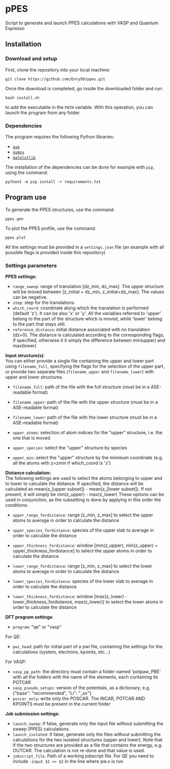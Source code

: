 # pPES

Script to generate and launch PPES calculations with VASP and Quantum Espresso

## Installation

### Download and setup

First, clone the repository into your local machine: 

`git clone https://github.com/Enry99/ppes.git`

Once the download is completed, go inside the downloaded folder and run: 

`bash install.sh`

to add the executable in the `PATH` variable. With this operation, you can launch the program from any folder. 

### Dependencies

The program requires the following Python libraries:
- [`ase`](https://wiki.fysik.dtu.dk/ase/index.html)
- [`numpy`](https://numpy.org/)
- [`matplotlib`](https://matplotlib.org/)

The installation of the dependencies can be done for example with `pip`, using the command:

`python3 -m pip install -r requirements.txt`



## Program use

To generate the PPES structures, use the command:  

`ppes gen`

To plot the PPES profile, use the command:

`ppes plot`

All the settings must be provided in a `settings.json` file (an example with all possible flags is provided inside this repository)

### Settings parameters


**PPES settings**:
- `range_sweep`: range of translation [dz_min, dz_max]. The upper structure will be moved between [z_initial + dz_min, z_initial+dz_max]. The values can be negative.
- `step`: step for the translations
- `which_coord`: coordinate along which the translation is performed (default 'z'). It can be also 'x' or 'y'. All the variables referred to 'upper' belong to the part of the structure which is moved, while 'lower' belong to the part that stays still.
- `reference_distance`: initial distance associated with no translation (dz=0). The distance is calculated according to the corresponding flags, if specified, otherwise it it simply the difference between min(upper) and max(lower)

**Input structure(s)**:\
You can either provide a single file containing the upper and lower part using `filename_full`, specifying the flags for the selection of the upper part, or provide two separate files (`filename_upper` and `filename_lower`) with upper and lower structures.

- `filename_full`: path of the file with the full structure (must be in a ASE-readable format)
- `filename_upper`: path of the file with the upper structure (must be in a ASE-readable format)
- `filename_lower`: path of the file with the lower structure (must be in a ASE-readable format)


- `upper_atoms`: selection of atom indices for the "upper" structure, i.e. the one that is moved
- `upper_species`: select the "upper" structure by species
- `upper_min`: select the "upper" structure by the minimum coordinate (e.g. all the atoms with z>zmin if which_coord is 'z')


**Distance calculation:**\
The following settings are used to select the atoms belonging to upper and to lower to calculate the distance. 
If specified, the distance will be calculated as
mean(z_[upper subset]) - mean(z_[lower subset]).
If not present, it will simply be min(z_upper) - max(z_lower)
These options can be used in conjunction, as the subsetting is done by applying in this order the conditions.
- `upper_range_fordistance`: range [z_min, z_max] to select the upper atoms to average in order to calculate the distance
- `upper_species_fordistance`: species of the upper slab to average in order to calculate the distance
- `upper_thickness_fordistance`: window [min(z_upper), min(z_upper) + upper_thickness_fordistance] to select the upper atoms in order to calculate the distance

- `lower_range_fordistance`: range [z_min, z_max] to select the lower atoms to average in order to calculate the distance
- `lower_species_fordistance`: species of the lower slab to average in order to calculate the distance
- `lower_thickness_fordistance`: window [max(z_lower) - lower_thickness_fordistance, max(z_lower)] to select the lower atoms in order to calculate the distance


**DFT program settings**:
- `program`: "qe" or "vasp"

For QE:
- `pwi_head`: path for initial part of a pwi file, containing the settings for the calculations (system, electrons, kpoints, etc...)


For VASP:
- `vasp_pp_path`: the directory must contain a folder named 'potpaw_PBE' with all the folders with the name of the elements, each containing its POTCAR
- `vasp_pseudo_setups`: version of the potentials, as a dictionary, e.g. {"base": "recommended", "Li": "_sv"}
- `poscar_only`: write only the POSCAR. The INCAR, POTCAR AND KPOINTS must be present in the current folder



**Job submission settings:**
- `launch_sweep`: if false, generate only the input file without submitting the sweep (PPES) calculations.
- `launch_isolated`: if false, generate only the files without submitting the calculations for the two isolated structures (upper and lower). Note that if the two structures are provided as a file that contains the energy, e.g. OUTCAR. The calculation is not re-done and that value is used.
- `jobscript_file`. Path of a working jobscript file. For QE you need to include `-input $1 >> $2` in the line where pw.x is run.


